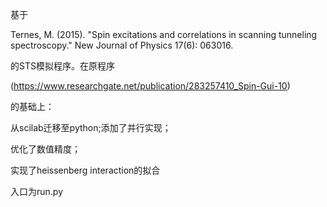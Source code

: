 基于

Ternes, M. (2015). "Spin excitations and correlations in scanning tunneling spectroscopy." New Journal of Physics 17(6): 063016.

的STS模拟程序。在原程序

(https://www.researchgate.net/publication/283257410_Spin-Gui-10)

的基础上：

从scilab迁移至python;添加了并行实现；

优化了数值精度；

实现了heissenberg interaction的拟合

入口为run.py
